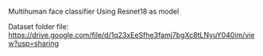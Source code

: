 Multihuman face classifier
Using Resnet18 as model






Dataset folder file:
https://drive.google.com/file/d/1q23xEeSfhe3famj7bgXc8tLNyuY040im/view?usp=sharing
